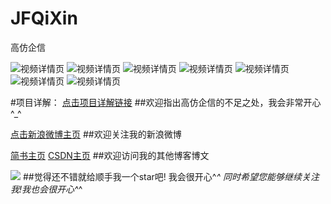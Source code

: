 # JFQiXin
高仿企信

![视频详情页](http://7pum4h.com1.z0.glb.clouddn.com/JFQX%E4%BE%A7%E8%BE%B9%E6%A0%8F.gif)
![视频详情页](http://7pum4h.com1.z0.glb.clouddn.com/JFQX%E4%BE%A7%E8%BE%B9%E6%A0%8F.gif)
![视频详情页](http://7pum4h.com1.z0.glb.clouddn.com/JFQX%E4%BE%A7%E8%BE%B9%E6%A0%8F.gif)
![视频详情页](http://7pum4h.com1.z0.glb.clouddn.com/JFQX%E5%8A%A8%E7%94%BB.gif)
![视频详情页](http://7pum4h.com1.z0.glb.clouddn.com/JFQX%E6%97%A5%E5%8E%86%E8%A1%A8.gif)
![视频详情页](http://7pum4h.com1.z0.glb.clouddn.com/JFQX%E6%9C%8B%E5%8F%8B%E5%9C%88.gif)
![视频详情页](http://7pum4h.com1.z0.glb.clouddn.com/JFQXu%E9%80%89%E6%8B%A9%E8%8F%9C%E5%8D%95.gif)



#项目详解：
[点击项目详解链接](http://www.jianshu.com/p/87b9194c4b01)
##欢迎指出高仿企信的不足之处，我会非常开心^_^ 


[点击新浪微博主页](http://weibo.com/3876651083/profile?rightmod=1&wvr=6&mod=personinfo)
##欢迎关注我的新浪微博


[简书主页](http://www.jianshu.com/users/be0e45643dcf/latest_articles)
[CSDN主页](http://blog.csdn.net/tubiebutu)
##欢迎访问我的其他博客博文


![](http://7pum4h.com1.z0.glb.clouddn.com/githubStar.png)
##觉得还不错就给顺手我一个star吧! 我会很开心^_^ 同时希望您能够继续关注我!我也会很开心^_^
